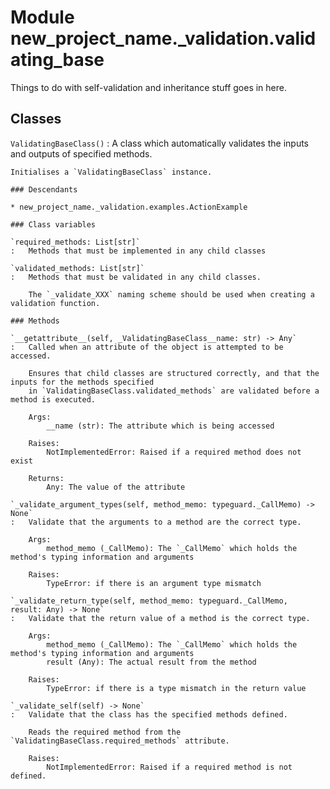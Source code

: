 Module new_project_name._validation.validating_base
===================================================
Things to do with self-validation and inheritance stuff goes in here.

Classes
-------

`ValidatingBaseClass()`
:   A class which automatically validates the inputs and outputs of specified methods.
    
    Initialises a `ValidatingBaseClass` instance.

    ### Descendants

    * new_project_name._validation.examples.ActionExample

    ### Class variables

    `required_methods: List[str]`
    :   Methods that must be implemented in any child classes

    `validated_methods: List[str]`
    :   Methods that must be validated in any child classes.
        
        The `_validate_XXX` naming scheme should be used when creating a validation function.

    ### Methods

    `__getattribute__(self, _ValidatingBaseClass__name: str) ‑> Any`
    :   Called when an attribute of the object is attempted to be accessed.
        
        Ensures that child classes are structured correctly, and that the inputs for the methods specified
        in `ValidatingBaseClass.validated_methods` are validated before a method is executed.
        
        Args:
            __name (str): The attribute which is being accessed
        
        Raises:
            NotImplementedError: Raised if a required method does not exist
        
        Returns:
            Any: The value of the attribute

    `_validate_argument_types(self, method_memo: typeguard._CallMemo) ‑> None`
    :   Validate that the arguments to a method are the correct type.
        
        Args:
            method_memo (_CallMemo): The `_CallMemo` which holds the method's typing information and arguments
        
        Raises:
            TypeError: if there is an argument type mismatch

    `_validate_return_type(self, method_memo: typeguard._CallMemo, result: Any) ‑> None`
    :   Validate that the return value of a method is the correct type.
        
        Args:
            method_memo (_CallMemo): The `_CallMemo` which holds the method's typing information and arguments
            result (Any): The actual result from the method
        
        Raises:
            TypeError: if there is a type mismatch in the return value

    `_validate_self(self) ‑> None`
    :   Validate that the class has the specified methods defined.
        
        Reads the required method from the `ValidatingBaseClass.required_methods` attribute.
        
        Raises:
            NotImplementedError: Raised if a required method is not defined.